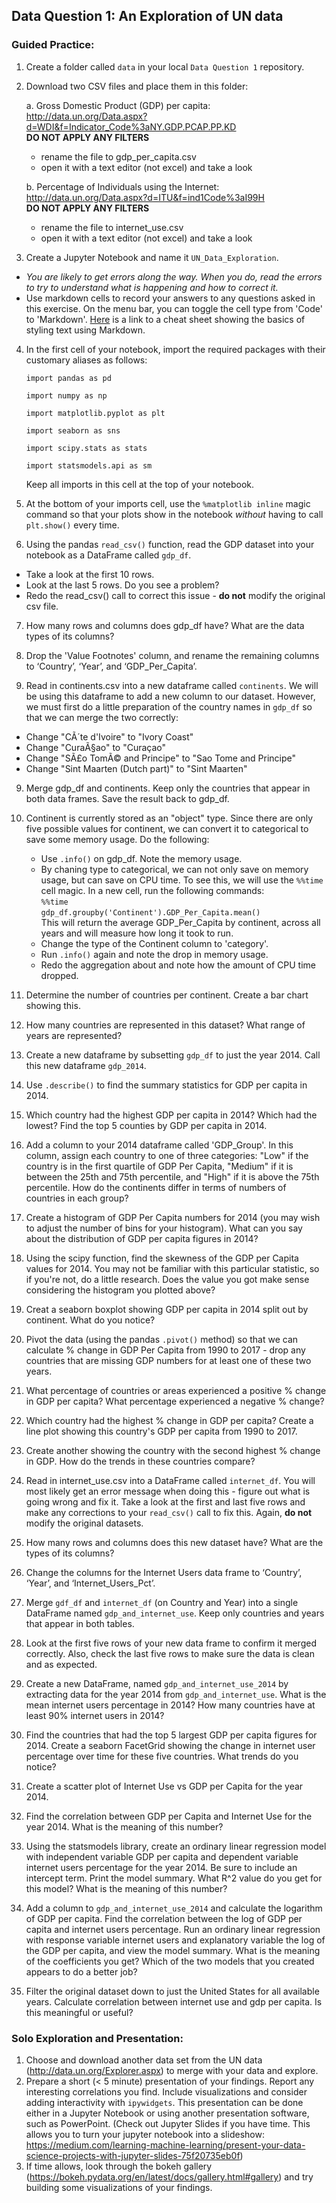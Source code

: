 ## **Data Question 1: An Exploration of UN data**

### Guided Practice:
1. Create a folder called `data` in your local `Data Question 1` repository.

2.	Download two CSV files and place them in this folder:
    
    a.	Gross Domestic Product (GDP) per capita: http://data.un.org/Data.aspx?d=WDI&f=Indicator_Code%3aNY.GDP.PCAP.PP.KD  
    **DO NOT APPLY ANY FILTERS**
     - rename the file to gdp_per_capita.csv
     - open it with a text editor (not excel) and take a look
    
    b.	Percentage of Individuals using the Internet: http://data.un.org/Data.aspx?d=ITU&f=ind1Code%3aI99H  
    **DO NOT APPLY ANY FILTERS**
    - rename the file to internet_use.csv
    - open it with a text editor (not excel) and take a look

3. Create a Jupyter Notebook and name it `UN_Data_Exploration`.
 - _*You are likely to get errors along the way. When you do, read the errors to try to understand what is happening and how to correct it.*_
  - Use markdown cells to record your answers to any questions asked in this exercise. On the menu bar, you can toggle the cell type from 'Code' to 'Markdown'. [Here](https://www.markdownguide.org/cheat-sheet/) is a link to a cheat sheet showing the basics of styling text using Markdown.

4.	In the first cell of your notebook, import the required packages with their customary aliases as follows:

    `import pandas as pd` 
    
    `import numpy as np` 
    
    `import matplotlib.pyplot as plt` 
    
    `import seaborn as sns`
    
    `import scipy.stats as stats`
    
    `import statsmodels.api as sm`
    
    Keep all imports in this cell at the top of your notebook.
    
5.	At the bottom of your imports cell, use the `%matplotlib inline` magic command so that your plots show in the notebook _without_ having to call `plt.show()` every time.

6.	Using the pandas `read_csv()` function, read the GDP dataset into your notebook as a DataFrame called `gdp_df`. 
* Take a look at the first 10 rows. 
* Look at the last 5 rows. Do you see a problem?
* Redo the read_csv() call to correct this issue - **do not** modify the original csv file.

7. How many rows and columns does gdp_df have? What are the data types of its columns?

8. Drop the 'Value Footnotes' column, and rename the remaining columns to ‘Country’, ‘Year’, and ‘GDP_Per_Capita’.

9. Read in continents.csv into a new dataframe called `continents`. We will be using this dataframe to add a new column to our dataset. However, we must first do a little preparation of the country names in `gdp_df` so that we can merge the two correctly:
* Change "CÃ´te d'Ivoire" to "Ivory Coast"
* Change "CuraÃ§ao" to "Curaçao"
* Change "SÃ£o TomÃ© and Principe" to "Sao Tome and Principe"
* Change "Sint Maarten (Dutch part)" to "Sint Maarten"

9. Merge gdp_df and continents. Keep only the countries that appear in both data frames. Save the result back to gdp_df. 

10. Continent is currently stored as an "object" type. Since there are only five possible values for continent, we can convert it to categorical to save some memory usage. Do the following: 
    * Use `.info()` on gdp_df. Note the memory usage. 
    * By chaning type to categorical, we can not only save on memory usage, but can save on CPU time. To see this, we will use the `%%time` cell magic. In a new cell, run the following commands:  
    `%%time`    
    `gdp_df.groupby('Continent').GDP_Per_Capita.mean()`  
    This will return the average GDP_Per_Capita by continent, across all years and will measure how long it took to run.
    * Change the type of the Continent column to 'category'. 
    * Run `.info()` again and note the drop in memory usage.
    * Redo the aggregation about and note how the amount of CPU time dropped.

11. Determine the number of countries per continent. Create a bar chart showing this.

12. How many countries are represented in this dataset? What range of years are represented?

13. Create a new dataframe by subsetting `gdp_df` to just the year 2014. Call this new dataframe `gdp_2014`.

14. Use `.describe()` to find the summary statistics for GDP per capita in 2014. 

15. Which country had the highest GDP per capita in 2014? Which had the lowest? Find the top 5 counties by GDP per capita in 2014.

16. Add a column to your 2014 dataframe called 'GDP_Group'. In this column, assign each country to one of three categories: "Low" if the country is in the first quartile of GDP Per Capita, "Medium" if it is between the 25th and 75th percentile, and "High" if it is above the 75th percentile. How do the continents differ in terms of numbers of countries in each group?

15. Create a histogram of GDP Per Capita numbers for 2014 (you may wish to adjust the number of bins for your histogram). What can you say about the distribution of GDP per capita figures in 2014? 

17. Using the scipy function, find the skewness of the GDP per Capita values for 2014. You may not be familiar with this particular statistic, so if you're not, do a little research. Does the value you got make sense considering the histogram you plotted above?

18. Creat a seaborn boxplot showing GDP per capita in 2014 split out by continent. What do you notice?

19. Pivot the data (using the pandas `.pivot()` method) so that we can calculate % change in GDP Per Capita from 1990 to 2017 - drop any countries that are missing GDP numbers for at least one of these two years.

20. What percentage of countries or areas experienced a positive % change in GDP per capita? What percentage experienced a negative % change?

21. Which country had the highest % change in GDP per capita? Create a line plot showing this country's GDP per capita from 1990 to 2017.

22. Create another showing the country with the second highest % change in GDP. How do the trends in these countries compare?

<!-- 23. Do the same for the country with the lowest % change in GDP. -->

24. Read in internet_use.csv into a DataFrame called `internet_df`. You will most likely get an error message when doing this - figure out what is going wrong and fix it. Take a look at the first and last five rows and make any corrections to your `read_csv()` call to fix this. Again, **do not** modify the original datasets. 

25. How many rows and columns does this new dataset have? What are the types of its columns?

26.	Change the columns for the Internet Users data frame to ‘Country’, ‘Year’, and ‘Internet_Users_Pct’.

27.	Merge `gdf_df` and `internet_df` (on Country and Year) into a single DataFrame named `gdp_and_internet_use`. Keep only countries and years that appear in both tables.

28.	Look at the first five rows of your new data frame to confirm it merged correctly. Also, check the last five rows to make sure the data is clean and as expected.

29. Create a new DataFrame, named `gdp_and_internet_use_2014` by extracting data for the year 2014 from `gdp_and_internet_use`. What is the mean internet users percentage in 2014? How many countries have at least 90% internet users in 2014?

30. Find the countries that had the top 5 largest GDP per capita figures for 2014. Create a seaborn FacetGrid showing the change in internet user percentage over time for these five countries. What trends do you notice?

31. Create a scatter plot of Internet Use vs GDP per Capita for the year 2014.

32. Find the correlation between GDP per Capita and Internet Use for the year 2014. What is the meaning of this number?

33. Using the statsmodels library, create an ordinary linear regression model with independent variable GDP per capita and dependent variable internet users percentage for the year 2014. Be sure to include an intercept term. Print the model summary. What R^2 value do you get for this model? What is the meaning of this number?

34. Add a column to `gdp_and_internet_use_2014` and calculate the logarithm of GDP per capita. Find the correlation between the log of GDP per capita and internet users percentage. Run an ordinary linear regression with response variable internet users and explanatory variable the log of the GDP per capita, and view the model summary. What is the meaning of the coefficients you get? Which of the two models that you created appears to do a better job?

35. Filter the original dataset down to just the United States for all available years. Calculate correlation between internet use and gdp per capita. Is this meaningful or useful?



<!--
16.	Subset the combined data frame to keep only the data for 2004, 2009, and 2014. Check that this happened correctly.
17.	Create three new data frames, one for 2004, one for 2009, and one for 2014. Give them meaningful names that aren't too long.
18.	Which country had the highest percent of internet users in 2014? What was the percentage? (Try typing the first 3 letters of your DataFrame name and hitting the tab for auto-complete options).
19.	Which country had the lowest percent of internet users in 2014? What was the percentage?
20.	Repeat for 2004 and 2009.
21.	Which country had the highest gdp per capita in 2014? What was the gdp per capita?
22.	Which country had the lowest gdp per capita in 2014? What was the gdp per capita?
23.	Create some scatterplots:  
    a.  2004 Percent Using the Internet vs gdp per capita  
    b.	 2009 Percent Using the Internet vs gdp per capita  
    c.	 2014 Percent Using the Internet vs gdp per capita  
24.	Are there differences across years? What do the plots tell you about any relationship between these two variables? Enter your observations as a markdown cell.
25.	Look at the distribution of gdp per capita values for 2014. Is it unimodal?
26.	Look at the distribution of Internet Use for 2014. Is it unimodal?
27.	What are the top 5 countries in terms of internet use in 2014?
28.	Create a data frame called top_5_internet from the combined data frame that has all three years for these 5 countries. You should have 15 rows. Check that this is true.
29.	Create a seaborn FacetGrid to show the internet usage trend over time for these 5 countries. Which country had the greatest growth between 2004 andd 2014? If you have time, try to figure out how to fix the plotting issue with Bermuda.
30.	Repeat the steps above to look at the trend for 5 countries with the lowest 2014 internet usage. WHich country has consistently had the least internet use?
31.	Get the top 5 countries for 2014 in terms of GDP per capita; create a dataframe to look at 10-year trends in gdp per capita. Use a seaborn facet grid for this.
32. Repeat this one more time to look at 10-year trend for the bottom 5 countries for 2014 in terms of GDP per capita.
33.	Is there anything surprising or unusual in any of these plots? Searching on the internet, can you find any possible explanations for unusual findings?


### In class practice 2:
1.	Import stats from scipy:

     `from scipy import stats`

2.	Print the docstring for stats:

     `print(stats.__doc__)`

    Try shift + tab + tab to see the documentation too!

3.	Create a set of 500 randomly generated numbers called iq_scores with a mean = 100 and standard deviation = 15.
4.	Using the example at the bottom of this webpage as a guide (https://docs.scipy.org/doc/numpy-1.13.0/reference/generated/numpy.random.normal.html), plot the distribution of your iq_scores.  Does it look normally distributed?
5. Create a boxplot of these iq_scores -->

### Solo Exploration and Presentation:
1. Choose and download another data set from the UN data (http://data.un.org/Explorer.aspx) to merge with your data and explore.
1. Prepare a short (< 5 minute) presentation of your findings. Report any interesting correlations you find. Include visualizations and consider adding interactivity with `ipywidgets`. This presentation can be done either in a Jupyter Notebook or using another presentation software, such as PowerPoint. (Check out Jupyter Slides if you have time. This allows you to turn your jupyter notebook into a slideshow: https://medium.com/learning-machine-learning/present-your-data-science-projects-with-jupyter-slides-75f20735eb0f)
2.    If time allows, look through the bokeh gallery (https://bokeh.pydata.org/en/latest/docs/gallery.html#gallery) and try building some visualizations of your findings.
